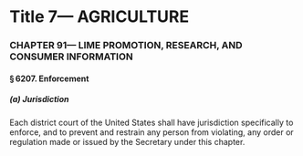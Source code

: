 
# Title 7— AGRICULTURE
### CHAPTER 91— LIME PROMOTION, RESEARCH, AND CONSUMER INFORMATION
#### § 6207. Enforcement
##### (a) Jurisdiction

Each district court of the United States shall have jurisdiction specifically to enforce, and to prevent and restrain any person from violating, any order or regulation made or issued by the Secretary under this chapter.
